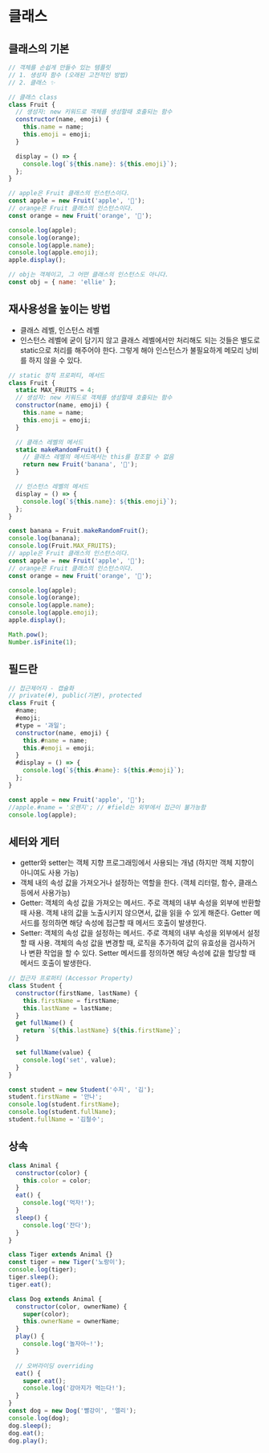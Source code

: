# 클래스

## 클래스의 기본

```jsx
// 객체를 손쉽게 만들수 있는 템플릿
// 1. 생성자 함수 (오래된 고전적인 방법)
// 2. 클래스 ✨

// 클래스 class
class Fruit {
  // 생성자: new 키워드로 객체를 생성할때 호출되는 함수
  constructor(name, emoji) {
    this.name = name;
    this.emoji = emoji;
  }

  display = () => {
    console.log(`${this.name}: ${this.emoji}`);
  };
}

// apple은 Fruit 클래스의 인스턴스이다.
const apple = new Fruit('apple', '🍎');
// orange은 Fruit 클래스의 인스턴스이다.
const orange = new Fruit('orange', '🍊');

console.log(apple);
console.log(orange);
console.log(apple.name);
console.log(apple.emoji);
apple.display();

// obj는 객체이고, 그 어떤 클래스의 인스턴스도 아니다.
const obj = { name: 'ellie' };
```

## 재사용성을 높이는 방법

- 클래스 레벨, 인스턴스 레벨
- 인스턴스 레벨에 굳이 담기지 않고 클래스 레벨에서만 처리해도 되는 것들은 별도로 static으로 처리를 해주어야 한다. 그렇게 해야 인스턴스가 불필요하게 메모리 낭비를 하지 않을 수 있다.

```jsx
// static 정적 프로퍼티, 메서드
class Fruit {
  static MAX_FRUITS = 4;
  // 생성자: new 키워드로 객체를 생성할때 호출되는 함수
  constructor(name, emoji) {
    this.name = name;
    this.emoji = emoji;
  }

  // 클래스 레벨의 메서드
  static makeRandomFruit() {
    // 클래스 레벨의 메서드에서는 this를 참조할 수 없음
    return new Fruit('banana', '🍌');
  }

  // 인스턴스 레벨의 메서드
  display = () => {
    console.log(`${this.name}: ${this.emoji}`);
  };
}

const banana = Fruit.makeRandomFruit();
console.log(banana);
console.log(Fruit.MAX_FRUITS);
// apple은 Fruit 클래스의 인스턴스이다.
const apple = new Fruit('apple', '🍎');
// orange은 Fruit 클래스의 인스턴스이다.
const orange = new Fruit('orange', '🍊');

console.log(apple);
console.log(orange);
console.log(apple.name);
console.log(apple.emoji);
apple.display();

Math.pow();
Number.isFinite(1);
```

## 필드란

```jsx
// 접근제어자 - 캡슐화
// private(#), public(기본), protected
class Fruit {
  #name;
  #emoji;
  #type = '과일';
  constructor(name, emoji) {
    this.#name = name;
    this.#emoji = emoji;
  }
  #display = () => {
    console.log(`${this.#name}: ${this.#emoji}`);
  };
}

const apple = new Fruit('apple', '🍎');
//apple.#name = '오렌지'; // #field는 외부에서 접근이 불가능함
console.log(apple);
```

## 세터와 게터

- getter와 setter는 객체 지향 프로그래밍에서 사용되는 개념 (하지만 객체 지향이 아니여도 사용 가능)
- 객체 내의 속성 값을 가져오거나 설정하는 역할을 한다. (객체 리터럴, 함수, 클래스 등에서 사용가능)
- Getter: 객체의 속성 값을 가져오는 메서드. 주로 객체의 내부 속성을 외부에 반환할 때 사용. 객체 내의 값을 노출시키지 않으면서, 값을 읽을 수 있게 해준다. Getter 메서드를 정의하면 해당 속성에 접근할 때 메서드 호출이 발생한다.
- Setter: 객체의 속성 값을 설정하는 메서드. 주로 객체의 내부 속성을 외부에서 설정할 때 사용. 객체의 속성 값을 변경할 때, 로직을 추가하여 값의 유효성을 검사하거나 변환 작업을 할 수 있다. Setter 메서드를 정의하면 해당 속성에 값을 할당할 때 메서드 호출이 발생한다.

```jsx
// 접근자 프로퍼티 (Accessor Property)
class Student {
  constructor(firstName, lastName) {
    this.firstName = firstName;
    this.lastName = lastName;
  }
  get fullName() {
    return `${this.lastName} ${this.firstName}`;
  }

  set fullName(value) {
    console.log('set', value);
  }
}

const student = new Student('수지', '김');
student.firstName = '안나';
console.log(student.firstName);
console.log(student.fullName);
student.fullName = '김철수';
```

## 상속

```jsx
class Animal {
  constructor(color) {
    this.color = color;
  }
  eat() {
    console.log('먹자!');
  }
  sleep() {
    console.log('잔다');
  }
}

class Tiger extends Animal {}
const tiger = new Tiger('노랑이');
console.log(tiger);
tiger.sleep();
tiger.eat();

class Dog extends Animal {
  constructor(color, ownerName) {
    super(color);
    this.ownerName = ownerName;
  }
  play() {
    console.log('놀자아~!');
  }

  // 오버라이딩 overriding
  eat() {
    super.eat();
    console.log('강아지가 먹는다!');
  }
}
const dog = new Dog('빨강이', '엘리');
console.log(dog);
dog.sleep();
dog.eat();
dog.play();
```